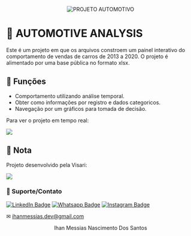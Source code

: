 <p align="center">
<img src="https://github.com/mrhowaito/Dashboards/assets/72288211/15083976-8926-4822-8995-53aee9042f0f" alt="PROJETO AUTOMOTIVO">
</p>

# 🚗 AUTOMOTIVE ANALYSIS
Este é um projeto em que os arquivos constroem um painel interativo do comportamento de vendas de carros de 2013 a 2020. O projeto é alimentado por uma base pública no formato xlsx.

## 🔧 Funções

- Comportamento utilizando análise temporal.
- Obter como informações por registro e dados categoricos.
- Navegação por um gráficos para tomada de decisão.

Para ver o projeto em tempo real:

<a href = "https://app.powerbi.com/view?r=eyJrIjoiNWIxMDVlOTQtYmU2NS00ZmRlLWJlNDUtYTIyMDI0MzU5ZThlIiwidCI6ImY0ZmUyYzMxLTJlYzgtNGQzOC05YTI5LWUxZjA5YTEyY2I0YyJ9">
<img src="https://img.shields.io/badge/VICARI-Projeto%20em%20tempo%20real-lightgrey" target="_blank">
</a> 


## 📜 Nota
Projeto desenvolvido pela Visari:

<a href = "https://www.viscari.com.br/"><img src="https://img.shields.io/badge/VICARI-Saiba%20Mais-lightgrey" target="_blank"></a> 

### 🤝 Suporte/Contato

[![LinkedIn Badge](https://img.shields.io/static/v1?style=for-the-badge&message=LinkedIn&color=0A66C2&logo=LinkedIn&logoColor=FFFFFF&label=)](https://www.linkedin.com/in/ihanmessias/)
[![Whatsapp Badge](https://img.shields.io/badge/WhatsApp-25D366?style=for-the-badge&logo=whatsapp&logoColor=white)](https://wa.me/61996487935)
[![Instagram Badge](https://img.shields.io/badge/Instagram-E4405F?style=for-the-badge&logo=instagram&logoColor=white)](https://www.instagram.com/devlinuxtv/)

✉ ihanmessias.dev@gmail.com

<p align="center">Ihan Messias Nascimento Dos Santos</p>